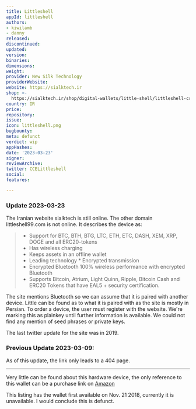```yaml
---
title: Littleshell
appId: littleshell
authors:
- kiwilamb
- danny
released: 
discontinued: 
updated: 
version: 
binaries: 
dimensions: 
weight: 
provider: New Silk Technology
providerWebsite: 
website: https://sialktech.ir
shop: >-
  https://sialktech.ir/shop/digital-wallets/little-shell/littleshell-cryptocurrency-hardware-wallet/
country: IR
price: 
repository: 
issue: 
icon: littleshell.png
bugbounty: 
meta: defunct
verdict: wip
appHashes: 
date: '2023-03-23'
signer: 
reviewArchive: 
twitter: CCELittleshell
social: 
features: 

---
```


### Update 2023-03-23

The Iranian website sialktech is still online. The other domain littleshell99.com is not online. 
It describes the device as: 

> - Support for BTC, BTH, BTG, LTC, ETH, ETC, DASH, XEM, XRP, DOGE and all ERC20-tokens
> - Has wireless charging
> - Keeps assets in an offline wallet
> - Leading technology * Encrypted transmission
> - Encrypted Bluetooth 100% wireless performance with encrypted Bluetooth
> - Supports Bitcoin, Atrium, Light Quinn, Ripple, Bitcoin Cash and ERC20 Tokens that have EAL5 + security certification.

The site mentions Bluetooth so we can assume that it is paired with another device. Little can be found as to what it is paired with as the site is mostly in Persian. To order a device, the user must register with the website. We're marking this as plainkey until further information is available. We could not find any mention of seed phrases or private keys.

The last twitter update for the site was in 2019.


### Previous Update 2023-03-09: 

As of this update, the link only leads to a 404 page.

---

Very little can be found about this hardware device, the only reference to this wallet can be a purchase link on [Amazon](https://www.amazon.ca/Littleshell-Cryptocurrency-Hardware-Wallet-ERC20-tokens/dp/B07KPT79RN) 

This listing has the wallet first available on Nov. 21 2018, currently it is unavailable. I would conclude this is defunct.